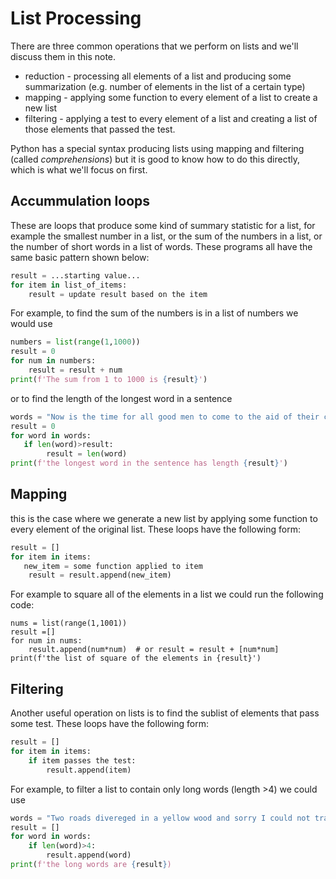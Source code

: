 # List Processing

There are three common operations that we perform on lists and we'll discuss them in this note.
* reduction - processing all elements of a list and producing some summarization (e.g. number of elements in the list of a certain type)
* mapping - applying some function to every element of a list to create a new list
* filtering - applying a test to every element of a list and creating a list of those elements that passed the test.

Python has a special syntax producing lists using mapping and filtering (called *comprehensions*) but it is good to know
how to do this directly, which is what we'll focus on first.

## Accummulation loops
These are loops that produce some kind of summary statistic for a list, for example the smallest number in a list, or the sum of the numbers in a list, or the number of short words in a list of words.
These programs all have the same basic pattern shown below:
``` python
result = ...starting value...
for item in list_of_items:
    result = update result based on the item
```
For example, to find the sum of the numbers is in a list of numbers we would use
``` python
numbers = list(range(1,1000))
result = 0
for num in numbers:
    result = result + num
print(f'The sum from 1 to 1000 is {result}')
```
or to find the length of the longest word in a sentence
``` python
words = "Now is the time for all good men to come to the aid of their country"
result = 0
for word in words:
   if len(word)>result:
        result = len(word)
print(f'the longest word in the sentence has length {result}')
```

## Mapping
this is the case where we generate a new list by applying some function to every element of the original list.
These loops have the following form:
``` python
result = []
for item in items:
   new_item = some function applied to item
    result = result.append(new_item)
```
For example to square all of the elements in a list we could run the following code:
```
nums = list(range(1,1001))
result =[]
for num in nums:
    result.append(num*num)  # or result = result + [num*num]
print(f'the list of square of the elements in {result}')
```

## Filtering
Another useful operation on lists is to find the sublist of elements that pass some test.
These loops have the following form:
``` python
result = []
for item in items:
    if item passes the test:
        result.append(item)
```
For example, to filter a list to contain only long words (length >4) we could use
``` python
words = "Two roads divereged in a yellow wood and sorry I could not travel both long I stood and looked down one as car as I could to where it bent in the underbrush"
result = []
for word in words:
    if len(word)>4:
        result.append(word)
print(f'the long words are {result})
```

